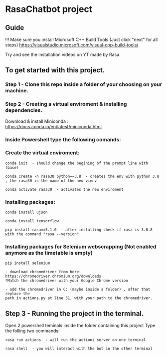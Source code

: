 # RasaChatbot project

## Guide

!!! Make sure you install Microsoft C++ Build Tools (Just click "next" for all steps)
https://visualstudio.microsoft.com/visual-cpp-build-tools/


Try and see the installation videos on YT made by Rasa 

## To get started with this project.


### Step 1 - Clone this repo inside a folder of your choosing on your machine.
  
  
### Step 2 - Creating a virtual enviroment & installing dependencies.


  Download & install Miniconda : https://docs.conda.io/en/latest/miniconda.html
  
  
###  Inside Powershell type the following comands:


  ### Create the virtual enviroment:
  
    conda init  - should change the begining of the prompt line with (base)
    
    conda create -n rasa30 python==3.8  - creates the env with python 3.8 , the rasa30 is the name of the new vienv
    
    conda activate rasa30  - activates the new enviroment


  ### Installing packages:
    
    conda install ujson
    
    conda install tensorflow
    
    pip install rasa==3.1.0  - after installing check if rasa is 3.0.8 with the command "rasa --version"


  ### Installing packages for Selenium webscrapping (Not enabled anymore as the timetable is empty)
    
    pip install selenium
    
    - download chromedriver from here:
    https://chromedriver.chromium.org/downloads
    *Match the chromedriver with your Google Chrome version
    
    - add the chromedriver in C: (maybe inside a folder) , after that replace the 
    path in actions.py at line 31, with your path to the chromedriver.
    
        
## Step 3 - Running the project in the terminal.
  
  Open 2 powershell teminals inside the folder containing this project
  Type the folling two commands:
  
    rasa run actions  - will run the actions server on one terminal
    
    rasa shell  - you will interact with the bot in the other terminal
